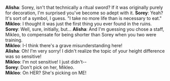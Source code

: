 **Alisha**:	 Sorey, isn't that technically a ritual sword? If it was originally purely for decoration, I'm surprised you've become so adept with it. 
**Sorey**:	 Yeah? It's sort of a symbol, I guess. "I take no more life than is necessary to eat."
**Mikleo**:	 I thought it was just the first thing you ever found in the ruins.  
**Sorey**:	 Well, sure, initially, but... 
**Alisha**:	 And I'm guessing you chose a staff, Mikleo, to compensate for being shorter than Sorey when you two were training.  
**Mikleo**:	 I-I think there's a grave misunderstanding here!  
**Alisha**:	 Oh! I'm very sorry! I didn't realize the topic of your height difference was so sensitive!  
**Mikleo**:	 I'm not sensitive! I just didn't--  
**Sorey**:	 Don't pick on her, Mikleo.  
**Mikleo**:	 On HER? She's picking on ME!  